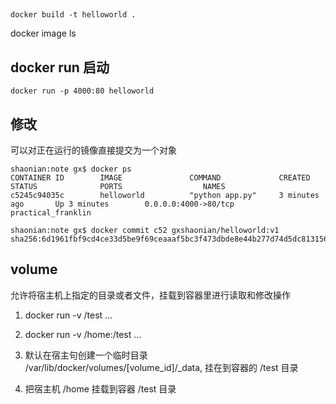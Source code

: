 ##
```
docker build -t helloworld .
```

docker image ls

## docker run 启动
```
docker run -p 4000:80 helloworld
```

## 修改
可以对正在运行的镜像直接提交为一个对象
```
shaonian:note gx$ docker ps
CONTAINER ID        IMAGE               COMMAND             CREATED             STATUS              PORTS                  NAMES
c5245c94035c        helloworld          "python app.py"     3 minutes ago       Up 3 minutes        0.0.0.0:4000->80/tcp   practical_franklin

shaonian:note gx$ docker commit c52 gxshaonian/helloworld:v1
sha256:6d1961fbf9cd4ce33d5be9f69ceaaaf5bc3f473dbde8e44b277d74d5dc813156
```
## volume
允许将宿主机上指定的目录或者文件，挂载到容器里进行读取和修改操作

1. docker run -v /test ...
2. docker run -v /home:/test ...

1. 默认在宿主句创建一个临时目录 /var/lib/docker/volumes/[volume_id]/_data, 挂在到容器的 /test 目录
2. 把宿主机 /home 挂载到容器 /test 目录